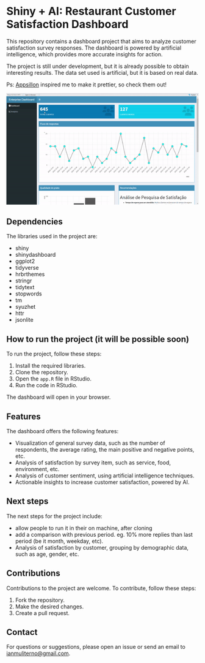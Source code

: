 # Shiny + AI: Restaurant Customer Satisfaction Dashboard

This repository contains a dashboard project that aims to analyze customer satisfaction survey responses. The dashboard is powered by artificial intelligence, which provides more accurate insights for action.

The project is still under development, but it is already possible to obtain interesting results. The data set used is artificial, but it is based on real data.

Ps: [Appsillon](https://explore.appsilon.com/shiny-demo-gallery) inspired me to make it prettier, so check them out!

![](https://github.com/IanniMuliterno/Dash_restaurant/blob/main/img/gif_for_readme.gif)

## Dependencies

The libraries used in the project are:

* shiny
* shinydashboard
* ggplot2
* tidyverse
* hrbrthemes
* stringr
* tidytext
* stopwords
* tm
* syuzhet
* httr
* jsonlite

## How to run the project (it will be possible soon)

To run the project, follow these steps:

1. Install the required libraries.
2. Clone the repository.
3. Open the `app.R` file in RStudio.
4. Run the code in RStudio.

The dashboard will open in your browser.

## Features

The dashboard offers the following features:

* Visualization of general survey data, such as the number of respondents, the average rating, the main positive and negative points, etc.
* Analysis of satisfaction by survey item, such as service, food, environment, etc.
* Analysis of customer sentiment, using artificial intelligence techniques.
* Actionable insights to increase customer satisfaction, powered by AI.

## Next steps

The next steps for the project include:

* allow people to run it in their on machine, after cloning
* add a comparison with previous period. eg. 10% more replies than last period (be it month, weekday, etc).
* Analysis of satisfaction by customer, grouping by demographic data, such as age, gender, etc.

## Contributions

Contributions to the project are welcome. To contribute, follow these steps:

1. Fork the repository.
2. Make the desired changes.
3. Create a pull request.

## Contact

For questions or suggestions, please open an issue or send an email to ianmuliterno@gmail.com.
